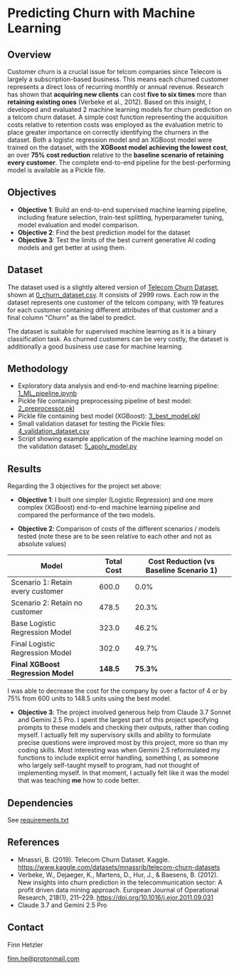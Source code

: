 # Predicting Churn with Machine Learning

## Overview
Customer churn is a crucial issue for telcom companies since Telecom is largely a subscription-based business. This means each churned customer represents a direct loss of recurring monthly or annual revenue. Research has shown that **acquiring new clients** can cost **five to six times** more than **retaining existing ones** (Verbeke et al., 2012). Based on this insight, I developed and evaluated 2 machine learning models for churn prediction on a telcom churn dataset. A simple cost function representing the acquisition costs relative to retention costs was employed as the evaluation metric to place greater importance on correctly identifying the churners in the dataset. Both a logistic regression model and an XGBoost model were trained on the dataset, with the **XGBoost model achieving the lowest cost**, an over **75% cost reduction** relative to the **baseline scenario of retaining every customer**. The complete end-to-end pipeline for the best-performing model is available as a Pickle file.

## Objectives
- **Objective 1**: Build an end-to-end supervised machine learning pipeline, including feature selection, train-test splitting, hyperparameter tuning, model evaluation and model comparison.
- **Objective 2**: Find the best prediction model for the dataset
- **Objective 3**: Test the limits of the best current generative AI coding models and get better at using them.

## Dataset
The dataset used is a slightly altered version of [Telecom Churn Dataset](https://www.kaggle.com/datasets/mnassrib/telecom-churn-datasets), shown at [0_churn_dataset.csv](0_churn_dataset.csv). It consists of 2999 rows. Each row in the dataset represents one customer of the telcom company, with 19 features for each customer containing different attributes of that customer and a final column "Churn" as the label to predict.

The dataset is suitable for supervised machine learning as it is a binary classification task. As churned customers can be very costly, the dataset is additionally a good business use case for machine learning.

## Methodology
- Exploratory data analysis and end-to-end machine learning pipeline: [1_ML_pipeline.ipynb](1_ML_pipeline.ipynb)
- Pickle file containing preprocessing pipeline of best model: [2_preprocessor.pkl](2_preprocessor.pkl) 
- Pickle file containing best model (XGBoost): [3_best_model.pkl](3_best_model.pkl)
- Small validation dataset for testing the Pickle files: [4_validation_dataset.csv](4_validation_dataset.csv)
- Script showing example application of the machine learning model on the validation dataset:
[5_apply_model.py](5_apply_model.py)

## Results
Regarding the 3 objectives for the project set above:
- **Objective 1**: I built one simpler (Logistic Regression) and one more complex (XGBoost) end-to-end machine learning pipeline and compared the performance of the two models.

- **Objective 2**: Comparison of costs of the different scenarios / models tested (note these are to be seen relative to each other and not as absolute values)

| Model                                 | Total Cost | Cost Reduction (vs Baseline Scenario 1) |
|---------------------------------------|------------|-----------------------------------------|
| Scenario 1: Retain every customer     | 600.0      | 0.0%                                    |
| Scenario 2: Retain no customer        | 478.5      | 20.3%                                   |
| Base Logistic Regression Model        | 323.0      | 46.2%                                   |
| Final Logistic Regression Model       | 302.0      | 49.7%                                   |
| **Final XGBoost Regression Model**    | **148.5**  | **75.3%**                               |

I was able to decrease the cost for the company by over a factor of 4 or by 75% from 600 units to 148.5 units using the best model.

- **Objective 3**: The project involved generous help from Claude 3.7 Sonnet and Gemini 2.5 Pro. I spent the largest part of this project specifying prompts to these models and checking their outputs, rather than coding myself. I actually felt my supervisory skills and ability to formulate precise questions were improved most by this project, more so than my coding skills. Most interesting was when Gemini 2.5 reformulated my functions to include explicit error handling, something I, as someone who largely self-taught myself to program, had not thought of implementing myself. In that moment, I actually felt like it was the model that was teaching **me** how to code better. 

## Dependencies
See [requirements.txt](requirements.txt)

## References
- Mnassri, B. (2019). Telecom Churn Dataset. Kaggle. https://www.kaggle.com/datasets/mnassrib/telecom-churn-datasets
- Verbeke, W., Dejaeger, K., Martens, D., Hur, J., & Baesens, B. (2012). New insights into churn prediction in the telecommunication sector: A profit driven data mining approach. European Journal of Operational Research, 218(1), 211–229. https://doi.org/10.1016/j.ejor.2011.09.031
- Claude 3.7 and Gemini 2.5 Pro

## Contact
Finn Hetzler

finn.he@protonmail.com
